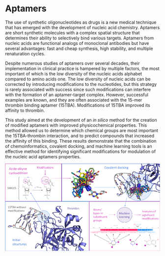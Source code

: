 # Aptamers

The use of synthetic oligonucleotides as drugs is a new medical technique that has emerged with the development of nucleic acid chemistry. Aptamers are short synthetic molecules with a complex spatial structure that determines their ability to selectively bind various targets. Aptamers from nucleic acids are functional analogs of monoclonal antibodies but have several advantages: fast and cheap synthesis, high stability, and multiple renaturation cycles.

Despite numerous studies of aptamers over several decades, their implementation in clinical practice is hampered by multiple factors, the most important of which is the low diversity of the nucleic acids alphabet compared to amino acids one. The low diversity of nucleic acids can be corrected by introducing modifications to the nucleotides, but this strategy is rarely associated with success since such modifications can interfere with the formation of an aptamer-target complex. However, successful examples are known, and they are often associated with the 15-mer thrombin binding aptamer (15TBA). Modifications of 15TBA improved its affinity to thrombin.

This study aimed at the development of an *in silico* method for the creation of modified aptamers with improved physicochemical properties. This method allowed us to determine which chemical groups are most important the 15TBA-thrombin interaction, and to predict compounds that increased the affinity of this binding. These results demonstrate that the combination of chemoinformatics, covalent docking, and machine learning tools is an effective method for identifying significant modifications for modulation of the nucleic acid aptamers properties.

<img src="./images/pipeline.png">
